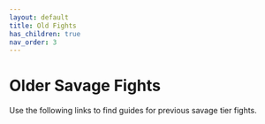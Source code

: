 ```yaml
---
layout: default
title: Old Fights
has_children: true
nav_order: 3
---
```


# Older Savage Fights

Use the following links to find guides for previous savage tier fights.